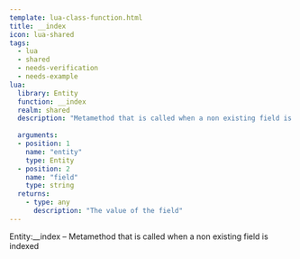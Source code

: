 ```yaml
---
template: lua-class-function.html
title: __index
icon: lua-shared
tags:
  - lua
  - shared
  - needs-verification
  - needs-example
lua:
  library: Entity
  function: __index
  realm: shared
  description: "Metamethod that is called when a non existing field is indexed"
  
  arguments:
  - position: 1
    name: "entity"
    type: Entity
  - position: 2
    name: "field"
    type: string
  returns:
    - type: any
      description: "The value of the field"
---
```


<div class="lua__search__keywords">
Entity:__index &#x2013; Metamethod that is called when a non existing field is indexed
</div>
